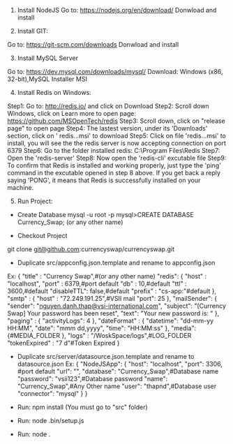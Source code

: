1. Install NodeJS
Go to: https://nodejs.org/en/download/
Donwload and install

2. Install GIT:

Go to: https://git-scm.com/downloads
Donwload and install


3. Install MySQL Server

Go to: https://dev.mysql.com/downloads/mysql/
Download: Windows (x86, 32-bit),MySQL Installer MSI


4. Install Redis on Windows:

Step1: Go to: http://redis.io/ and click on Download
Step2: Scroll down Windows, click on Learn more to open page: https://github.com/MSOpenTech/redis
Step3: Scroll down, click on "release page" to open page
Step4: The lastest version, under its 'Downloads' section, click on ' redis...msi' to download
Step5: Click on file 'redis...msi' to install, you will see the the redis server is now accepting connection on port 6379
Step6: Go to the folder installed redis: C:\Program Files\Redis
Step7: Open the 'redis-server'
Step8: Now open the 'redis-cli' excutable file
Step9: To confirm that Redis is installed and working properly, just type the 'ping' command in the excutable opened in step 8 above. If you get back a reply saying 'PONG', it means that Redis is successfully installed on your machine.

5. Run Project:
- Create Database
mysql -u root -p
mysql>CREATE DATABASE Currency_Swap; (or any other name)


- Checkout Project

git clone git@github.com:currencyswap/currencyswap.git

- Duplicate src/appconfig.json.template and rename to appconfig.json

Ex:
{
  "title" : "Currency Swap",#(or any other name)
  "redis": {
    "host" : "localhost",
    "port" : 6379,#port default
    "db"   : 10,#default
    "ttl"  : 3600,#default
    "disableTTL": false,#default
    "prefix" : "cs-app:"#default
  },
  "smtp" : {
    "host" : "72.249.191.25",#VSII mail
    "port": 25
  },
  "mailSender": {
    "sender": "nguyen.danh.thap@vsi-international.com",
    "subject": "[Currency Swap] Your password has been reset",
    "text": "Your new password is: "
  },
  "paging" : {
    "activityLogs": 4
  },
  "dateFormat" : {
    "datetime": "dd-mm-yy HH:MM",
    "date": "mmm dd,yyyy",
    "time": "HH:MM:ss"
  },
  "media": {#MEDIA_FOLDER
  },
  "logs" : "/WoskSpace/logs",#LOG_FOLDER
  "tokenExpired" : "7 d"#Token Expired
}


- Duplicate src/server/datasource.json.template and rename to datasource.json
Ex:
{
  "NodeJSApp": {
    "host": "localhost",
    "port": 3306, #port default
    "url": "",
    "database": "Currency_Swap",#Database name
    "password": "vsii123",#Database password
    "name": "Currency_Swap",#Any Other name
    "user": "thapnd",#Database user
    "connector": "mysql"
  }
}

- Run: npm install (You must go to "src" folder)
- Run: node .bin/setup.js
- Run: node .

